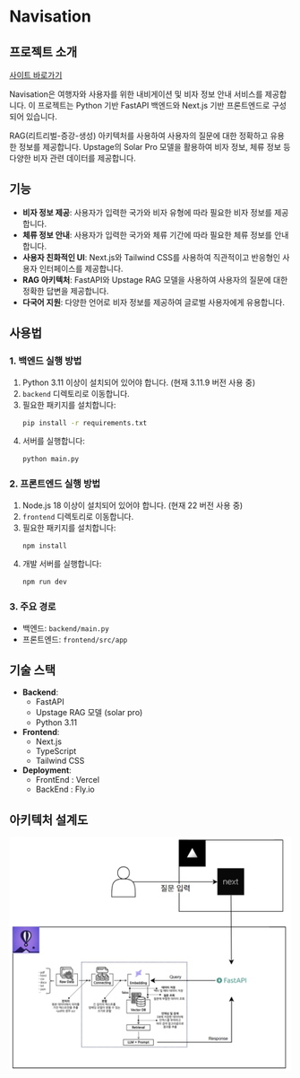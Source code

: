 # Navisation

## 프로젝트 소개

[사이트 바로가기](https://navisation.vercel.app/)

Navisation은 여행자와 사용자를 위한 내비게이션 및 비자 정보 안내 서비스를 제공합니다. 
이 프로젝트는 Python 기반 FastAPI 백엔드와 Next.js 기반 프론트엔드로 구성되어 있습니다.

RAG(리트리벌-증강-생성) 아키텍처를 사용하여 사용자의 질문에 대한 정확하고 유용한 정보를 제공합니다.
Upstage의 Solar Pro 모델을 활용하여 비자 정보, 체류 정보 등 다양한 비자 관련 데이터를 제공합니다.

## 기능
- **비자 정보 제공**: 사용자가 입력한 국가와 비자 유형에 따라 필요한 비자 정보를 제공합니다.
- **체류 정보 안내**: 사용자가 입력한 국가와 체류 기간에 따라 필요한 체류 정보를 안내합니다.
- **사용자 친화적인 UI**: Next.js와 Tailwind CSS를 사용하여 직관적이고 반응형인 사용자 인터페이스를 제공합니다.
- **RAG 아키텍처**: FastAPI와 Upstage RAG 모델을 사용하여 사용자의 질문에 대한 정확한 답변을 제공합니다.
- **다국어 지원**: 다양한 언어로 비자 정보를 제공하여 글로벌 사용자에게 유용합니다.

## 사용법

### 1. 백엔드 실행 방법

1. Python 3.11 이상이 설치되어 있어야 합니다. (현재 3.11.9 버전 사용 중)
2. `backend` 디렉토리로 이동합니다.
3. 필요한 패키지를 설치합니다:
   ```bash
   pip install -r requirements.txt
   ```
4. 서버를 실행합니다:
   ```bash
   python main.py
   ```

### 2. 프론트엔드 실행 방법

1. Node.js 18 이상이 설치되어 있어야 합니다. (현재 22 버전 사용 중)
2. `frontend` 디렉토리로 이동합니다.
3. 필요한 패키지를 설치합니다:
   ```bash
   npm install
   ```
4. 개발 서버를 실행합니다:
   ```bash
   npm run dev
   ```

### 3. 주요 경로
- 백엔드: `backend/main.py`
- 프론트엔드: `frontend/src/app`

## 기술 스택
- **Backend**: 
  - FastAPI
  - Upstage RAG 모델 (solar pro)
  - Python 3.11
- **Frontend**:
  - Next.js
  - TypeScript
  - Tailwind CSS
- **Deployment**:
  - FrontEnd : Vercel
  - BackEnd : Fly.io

## 아키텍처 설계도
![Architecture Diagram](assets/architecture.png)
